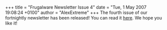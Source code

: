 +++
title = "Frugalware Newsletter Issue 4"
date = "Tue, 1 May 2007 19:08:24 +0100"
author = "AlexExtreme"
+++
The fourth issue of our fortnightly newsletter has been released! You can read it [here](/newsletter/4). We hope you like it!